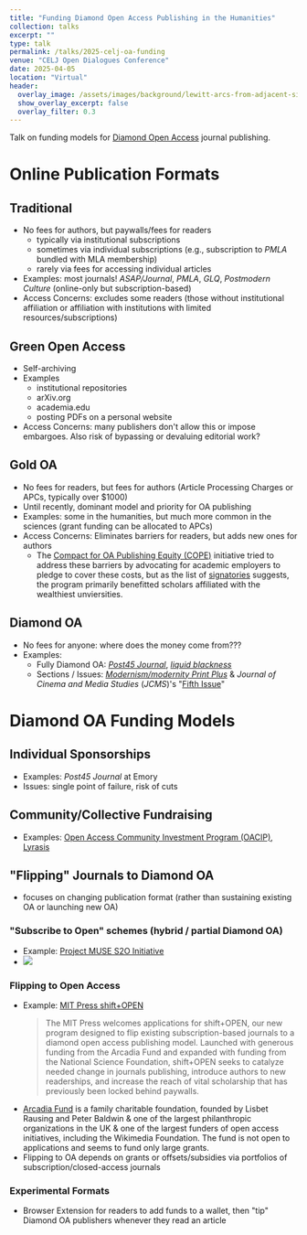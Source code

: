 ```yaml
---
title: "Funding Diamond Open Access Publishing in the Humanities"
collection: talks
excerpt: ""
type: talk
permalink: /talks/2025-celj-oa-funding
venue: "CELJ Open Dialogues Conference"
date: 2025-04-05
location: "Virtual"
header:
  overlay_image: /assets/images/background/lewitt-arcs-from-adjacent-sides-colors.svg
  show_overlay_excerpt: false
  overlay_filter: 0.3
---
```


Talk on funding models for [<i class="fa-regular fa-gem" aria-hidden="true"></i>Diamond Open Access](https://scienceeurope.org/our-priorities/open-science/diamond-open-access/) journal publishing.


# Online Publication Formats

## Traditional
- No fees for authors, but paywalls/fees for readers
  - typically via institutional subscriptions
  - sometimes via individual subscriptions (e.g., subscription to *PMLA* bundled with MLA membership)
  - rarely via fees for accessing individual articles
- Examples: most journals! *ASAP/Journal*, *PMLA*, *GLQ*, *Postmodern Culture* (online-only but subscription-based)
- Access Concerns: excludes some readers (those without institutional affiliation or affiliation with institutions with limited resources/subscriptions)

## Green Open Access
- Self-archiving
- Examples
  - institutional repositories
  - arXiv.org
  - academia.edu
  - posting PDFs on a personal website
- Access Concerns: many publishers don't allow this or impose embargoes. Also risk of bypassing or devaluing editorial work?

## Gold OA
- No fees for readers, but fees for authors (Article Processing Charges or APCs, typically over $1000)
- Until recently, dominant model and priority for OA publishing
- Examples: some in the humanities, but much more common in the sciences (grant funding can be allocated to APCs)
- Access Concerns: Eliminates barriers for readers, but adds new ones for authors
  - The [Compact for OA Publishing Equity (COPE)](http://www.oacompact.org/signatories/) initiative tried to address these barriers by advocating for academic employers to pledge to cover these costs, but as the list of [signatories](http://www.oacompact.org/signatories/) suggests, the program primarily benefitted scholars affiliated with the wealthiest unviersities.


## Diamond OA
- No fees for anyone: where does the money come from???
- Examples:
  - Fully Diamond OA: [*Post45 Journal*](https://post45.org/journal/), [*liquid blackness*](https://liquidblackness.com/lb-journal)
  - Sections / Issues: [*Modernism/modernity Print Plus*](https://modernismmodernity.org/) & *Journal of Cinema and Media Studies* (*JCMS*)'s "[Fifth Issue](https://quod.lib.umich.edu/j/jcms/oa-issue/)"

# Diamond OA Funding Models
## Individual Sponsorships
- Examples: *Post45 Journal* at Emory
- Issues: single point of failure, risk of cuts

## Community/Collective Fundraising
- Examples: [Open Access Community Investment Program (OACIP), Lyrasis](https://lyrasis.org/oacip/)

## "Flipping" Journals to Diamond OA
- focuses on changing publication format (rather than sustaining existing OA or launching new OA)

### "Subscribe to Open" schemes (hybrid / partial Diamond OA)
- Example: [Project MUSE S2O Initiative](https://about.muse.jhu.edu/subscribe-to-open/S2O)
- ![](https://about.muse.jhu.edu/media/uploads/subscribe_to_open/subscribe_to_open_process.png)

### Flipping to Open Access
- Example: [MIT Press shift+OPEN](https://mitpress.mit.edu/shiftopen/)
  > The MIT Press welcomes applications for shift+OPEN, our new program designed to flip existing subscription-based journals to a diamond open access publishing model. Launched with generous funding from the Arcadia Fund and expanded with funding from the National Science Foundation, shift+OPEN seeks to catalyze needed change in journals publishing, introduce authors to new readerships, and increase the reach of vital scholarship that has previously been locked behind paywalls.
- [Arcadia Fund](https://arcadiafund.org.uk/funding-areas/open-access) is a family charitable foundation, founded by Lisbet Rausing and Peter Baldwin & one of the largest philanthropic organizations in the UK & one of the largest funders of open access initiatives, including the Wikimedia Foundation. The fund is not open to applications and seems to fund only large grants.
- Flipping to OA depends on grants or offsets/subsidies via portfolios of subscription/closed-access journals

### Experimental Formats
- Browser Extension for readers to add funds to a wallet, then "tip" Diamond OA publishers whenever they read an article